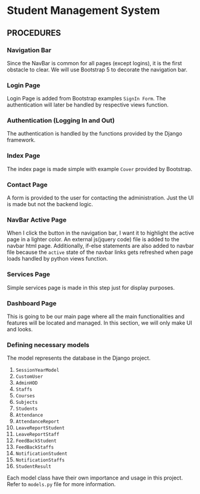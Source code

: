 # Student Management System


## PROCEDURES

### Navigation Bar
Since the NavBar is common for all pages (except logins), it is the first obstacle to clear. We will use Bootstrap 5 to decorate the navigation bar.

### Login Page
Login Page is added from Bootstrap examples `SignIn Form`. The authentication will later be handled by respective views function.

### Authentication (Logging In and Out)
The authentication is handled by the functions provided by the Django framework.

### Index Page
The index page is made simple with example `Cover` provided by Bootstrap.

### Contact Page
A form is provided to the user for contacting the administration. Just the UI is made but not the backend logic.

### NavBar Active Page
When I click the button in the navigation bar, I want it to highlight the active page in a lighter color. An external js(jquery code) file is added to the navbar html page. Additionally, if-else statements are also added to navbar file because the `active` state of the navbar links gets refreshed when page loads handled by python views function.

### Services Page
Simple services page is made in this step just for display purposes.

### Dashboard Page
This is going to be our main page where all the main functionalities and features will be located and managed. In this section, we will only make UI and looks.

### Defining necessary models
The model represents the database in the Django project. 

1. `SessionYearModel`
2. `CustomUser`
3. `AdminHOD`
4. `Staffs`
5. `Courses`
6. `Subjects`
7. `Students`
8. `Attendance`
9. `AttendanceReport`
10. `LeaveReportStudent`
11. `LeaveReportStaff`
12. `FeedBackStudent`
13. `FeedBackStaffs`
14. `NotificationStudent`
15. `NotificationStaffs`
16. `StudentResult`

Each model class have their own importance and usage in this project. Refer to `models.py` file for more information.